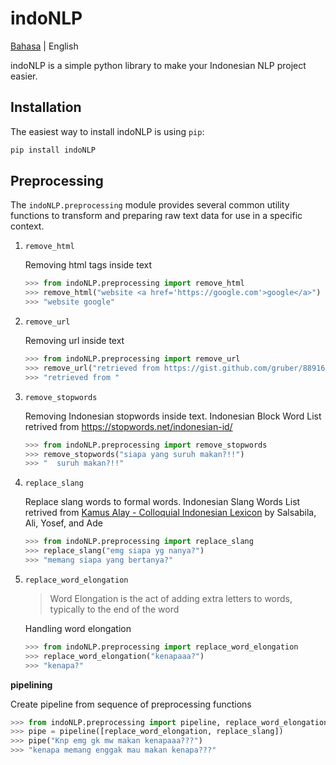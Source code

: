 # indoNLP

[Bahasa](https://github.com/Hyuto/indo-nlp/blob/master/README.md) | English

indoNLP is a simple python library to make your Indonesian NLP project easier.

## Installation

The easiest way to install indoNLP is using `pip`:

```bash
pip install indoNLP
```

## Preprocessing

The `indoNLP.preprocessing` module provides several common utility functions to transform and
preparing raw text data for use in a specific context.

1. `remove_html`

   Removing html tags inside text

   ```python
   >>> from indoNLP.preprocessing import remove_html
   >>> remove_html("website <a href='https://google.com'>google</a>")
   >>> "website google"
   ```

2. `remove_url`

   Removing url inside text

   ```python
   >>> from indoNLP.preprocessing import remove_url
   >>> remove_url("retrieved from https://gist.github.com/gruber/8891611")
   >>> "retrieved from "
   ```

3. `remove_stopwords`

   Removing Indonesian stopwords inside text.
   Indonesian Block Word List retrived from https://stopwords.net/indonesian-id/

   ```python
   >>> from indoNLP.preprocessing import remove_stopwords
   >>> remove_stopwords("siapa yang suruh makan?!!")
   >>> "  suruh makan?!!"
   ```

4. `replace_slang`

   Replace slang words to formal words.
   Indonesian Slang Words List retrived from
   [Kamus Alay - Colloquial Indonesian Lexicon](https://github.com/nasalsabila/kamus-alay)
   by Salsabila, Ali, Yosef, and Ade

   ```python
   >>> from indoNLP.preprocessing import replace_slang
   >>> replace_slang("emg siapa yg nanya?")
   >>> "memang siapa yang bertanya?"
   ```

5. `replace_word_elongation`

   > Word Elongation is the act of adding extra letters to words, typically to the end of the word

   Handling word elongation

   ```python
   >>> from indoNLP.preprocessing import replace_word_elongation
   >>> replace_word_elongation("kenapaaa?")
   >>> "kenapa?"
   ```

**pipelining**

Create pipeline from sequence of preprocessing functions

```python
>>> from indoNLP.preprocessing import pipeline, replace_word_elongation, replace_slang
>>> pipe = pipeline([replace_word_elongation, replace_slang])
>>> pipe("Knp emg gk mw makan kenapaaa???")
>>> "kenapa memang enggak mau makan kenapa???"
```
